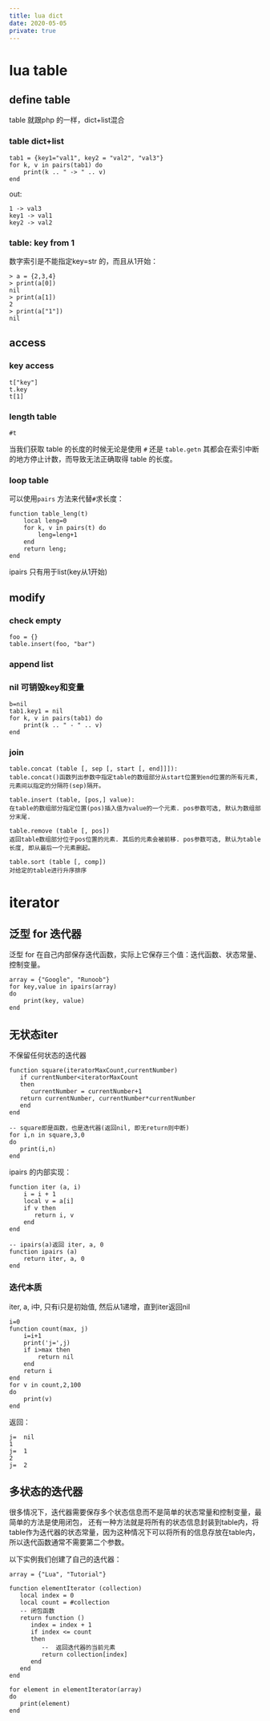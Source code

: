 ```yaml
---
title: lua dict
date: 2020-05-05
private: true
---
```

# lua table
## define table
table 就跟php 的一样，dict+list混合
### table dict+list

    tab1 = {key1="val1", key2 = "val2", "val3"}
    for k, v in pairs(tab1) do
        print(k .. " -> " .. v)
    end

out:

    1 -> val3
    key1 -> val1
    key2 -> val2

### table: key from 1
数字索引是不能指定key=str 的，而且从1开始：

    > a = {2,3,4}
    > print(a[0])
    nil
    > print(a[1])
    2
    > print(a["1"])
    nil

## access
### key access

    t["key"]
    t.key
    t[1]

### length table

    #t

当我们获取 table 的长度的时候无论是使用 `#` 还是 `table.getn` 其都会在索引中断的地方停止计数，而导致无法正确取得 table 的长度。

### loop table
可以使用`pairs` 方法来代替`#`求长度：

    function table_leng(t)
        local leng=0
        for k, v in pairs(t) do
            leng=leng+1
        end
        return leng;
    end

ipairs 只有用于list(key从1开始)



## modify
### check empty
    foo = {}
    table.insert(foo, "bar")

### append list
### nil 可销毁key和变量

    b=nil
    tab1.key1 = nil
    for k, v in pairs(tab1) do
        print(k .. " - " .. v)
    end

### join

    table.concat (table [, sep [, start [, end]]]):
    table.concat()函数列出参数中指定table的数组部分从start位置到end位置的所有元素, 元素间以指定的分隔符(sep)隔开。

    table.insert (table, [pos,] value):
    在table的数组部分指定位置(pos)插入值为value的一个元素. pos参数可选, 默认为数组部分末尾.

    table.remove (table [, pos])
    返回table数组部分位于pos位置的元素. 其后的元素会被前移. pos参数可选, 默认为table长度, 即从最后一个元素删起。

    table.sort (table [, comp])
    对给定的table进行升序排序

# iterator
## 泛型 for 迭代器
泛型 for 在自己内部保存迭代函数，实际上它保存三个值：迭代函数、状态常量、控制变量。

    array = {"Google", "Runoob"}
    for key,value in ipairs(array)
    do
        print(key, value)
    end

## 无状态iter
不保留任何状态的迭代器

    function square(iteratorMaxCount,currentNumber)
       if currentNumber<iteratorMaxCount
       then
          currentNumber = currentNumber+1
       return currentNumber, currentNumber*currentNumber
       end
    end

    -- square即是函数，也是迭代器(返回nil, 即无return则中断)
    for i,n in square,3,0
    do
       print(i,n)
    end

ipairs 的内部实现：

    function iter (a, i)
        i = i + 1
        local v = a[i]
        if v then
           return i, v
        end
    end
    
    -- ipairs(a)返回 iter, a, 0
    function ipairs (a)
        return iter, a, 0
    end

### 迭代本质
iter, a, i中, 只有i只是初始值, 然后从1递增，直到iter返回nil

    i=0
    function count(max, j)
        i=i+1
        print('j=',j)
        if i>max then
            return nil
        end
        return i
    end
    for v in count,2,100
    do
        print(v)
    end

返回：

    j=	nil
    1
    j=	1
    2
    j=	2

## 多状态的迭代器
很多情况下，迭代器需要保存多个状态信息而不是简单的状态常量和控制变量，最简单的方法是使用闭包，
还有一种方法就是将所有的状态信息封装到table内，将table作为迭代器的状态常量，因为这种情况下可以将所有的信息存放在table内，所以迭代函数通常不需要第二个参数。

以下实例我们创建了自己的迭代器：

    array = {"Lua", "Tutorial"}

    function elementIterator (collection)
       local index = 0
       local count = #collection
       -- 闭包函数
       return function ()
          index = index + 1
          if index <= count
          then
             --  返回迭代器的当前元素
             return collection[index]
          end
       end
    end

    for element in elementIterator(array)
    do
       print(element)
    end
